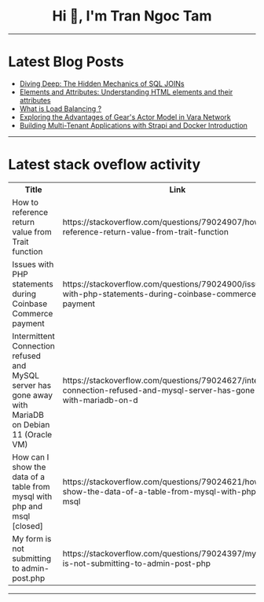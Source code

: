 <h1 align="center">Hi 👋, I'm Tran Ngoc Tam</h1>

---

# Latest Blog Posts 
<!-- BLOG-POST-LIST:START -->
- [Diving Deep: The Hidden Mechanics of SQL JOINs](https://dev.to/alaev_kostantin/diving-deep-the-hidden-mechanics-of-sql-joins-2b2f)
- [Elements and Attributes: Understanding HTML elements and their attributes](https://dev.to/shieldstring/elements-and-attributes-understanding-html-elements-and-their-attributes-36g)
- [What is Load Balancing ?](https://dev.to/yashrajxdev/what-is-load-balancing--1hp4)
- [Exploring the Advantages of Gear&#39;s Actor Model in Vara Network](https://dev.to/srobver/exploring-the-advantages-of-gears-actor-model-in-vara-network-444f)
- [Building Multi-Tenant Applications with Strapi and Docker Introduction](https://dev.to/mark_mwendia_0298dd9c0aad/building-multi-tenant-applications-with-strapi-and-docker-introduction-19ji)
<!-- BLOG-POST-LIST:END -->

---

# Latest stack oveflow activity
<table>
  <tr><th>Title</th><th>Link</th></tr>
  <!-- STACKOVERFLOW:START --><tr><td>How to reference return value from Trait function</td><td>https://stackoverflow.com/questions/79024907/how-to-reference-return-value-from-trait-function</td></tr><tr><td>Issues with PHP statements during Coinbase Commerce payment</td><td>https://stackoverflow.com/questions/79024900/issues-with-php-statements-during-coinbase-commerce-payment</td></tr><tr><td>Intermittent Connection refused and MySQL server has gone away with MariaDB on Debian 11 &lpar;Oracle VM&rpar;</td><td>https://stackoverflow.com/questions/79024627/intermittent-connection-refused-and-mysql-server-has-gone-away-with-mariadb-on-d</td></tr><tr><td>How can I show the data of a table from mysql with php and msql [closed]</td><td>https://stackoverflow.com/questions/79024621/how-can-i-show-the-data-of-a-table-from-mysql-with-php-and-msql</td></tr><tr><td>My form is not submitting to admin-post.php</td><td>https://stackoverflow.com/questions/79024397/my-form-is-not-submitting-to-admin-post-php</td></tr><!-- STACKOVERFLOW:END -->
</table>

---


